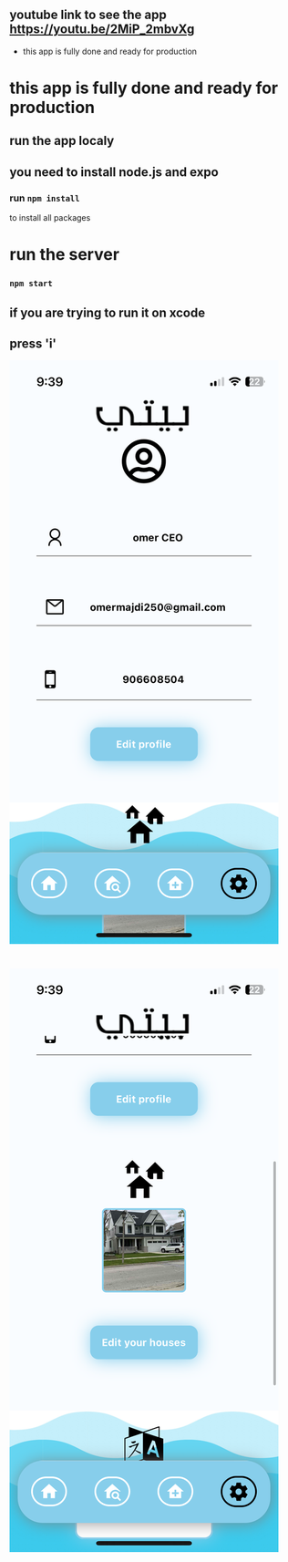 ## youtube link to see the app https://youtu.be/2MiP_2mbvXg
- this app is fully done and ready for production

# this app is fully done and ready for production

## run the app localy 
## you need to install node.js and expo
### run ``` npm install ```
to install all packages  



# run the server 
###    ``` npm start ```
## if you are trying to run it on xcode 

## press 'i'


![Alt Text](./screenshots/img1.PNG)
#
![Alt Text](./screenshots/img2.PNG)
#
